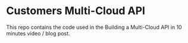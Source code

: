 # Customers Multi-Cloud API

This repo contains the code used in the Building a Multi-Cloud API in 10 minutes video / blog post.
